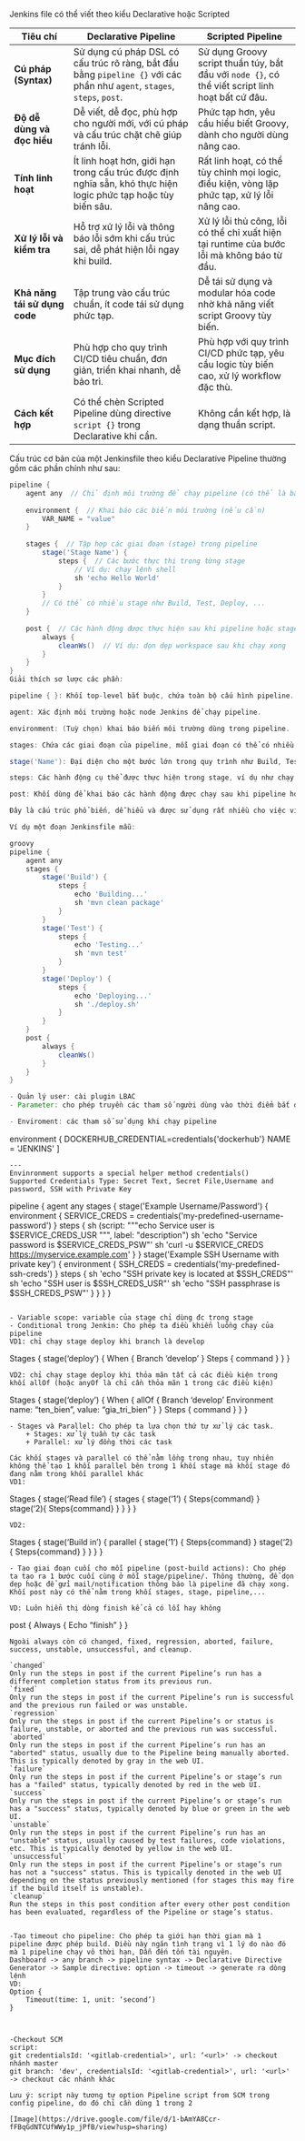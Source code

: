 
Jenkins file có thể viết theo kiểu Declarative hoặc Scripted

| Tiêu chí                  | Declarative Pipeline                                     | Scripted Pipeline                                       |
|---------------------------|---------------------------------------------------------|--------------------------------------------------------|
| **Cú pháp (Syntax)**        | Sử dụng cú pháp DSL có cấu trúc rõ ràng, bắt đầu bằng `pipeline {}` với các phần như `agent`, `stages`, `steps`, `post`. | Sử dụng Groovy script thuần túy, bắt đầu với `node {}`, có thể viết script linh hoạt bất cứ đâu. |
| **Độ dễ dùng và đọc hiểu**  | Dễ viết, dễ đọc, phù hợp cho người mới, với cú pháp và cấu trúc chặt chẽ giúp tránh lỗi. | Phức tạp hơn, yêu cầu hiểu biết Groovy, dành cho người dùng nâng cao. |
| **Tính linh hoạt**           | Ít linh hoạt hơn, giới hạn trong cấu trúc được định nghĩa sẵn, khó thực hiện logic phức tạp hoặc tùy biến sâu. | Rất linh hoạt, có thể tùy chỉnh mọi logic, điều kiện, vòng lặp phức tạp, xử lý lỗi nâng cao. |
| **Xử lý lỗi và kiểm tra**     | Hỗ trợ xử lý lỗi và thông báo lỗi sớm khi cấu trúc sai, dễ phát hiện lỗi ngay khi build. | Xử lý lỗi thủ công, lỗi có thể chỉ xuất hiện tại runtime của bước lỗi mà không báo từ đầu. |
| **Khả năng tái sử dụng code** | Tập trung vào cấu trúc chuẩn, ít code tái sử dụng phức tạp. | Dễ tái sử dụng và modular hóa code nhờ khả năng viết script Groovy tùy biến. |
| **Mục đích sử dụng**          | Phù hợp cho quy trình CI/CD tiêu chuẩn, đơn giản, triển khai nhanh, dễ bảo trì. | Phù hợp với quy trình CI/CD phức tạp, yêu cầu logic tùy biến cao, xử lý workflow đặc thù. |
| **Cách kết hợp**              | Có thể chèn Scripted Pipeline dùng directive `script {}` trong Declarative khi cần. | Không cần kết hợp, là dạng thuần script. |


Cấu trúc cơ bản của một Jenkinsfile theo kiểu Declarative Pipeline thường gồm các phần chính như sau:

```groovy
pipeline {
    agent any  // Chỉ định môi trường để chạy pipeline (có thể là bất kỳ agent nào có sẵn)
    
    environment {  // Khai báo các biến môi trường (nếu cần)
        VAR_NAME = "value"
    }
    
    stages {  // Tập hợp các giai đoạn (stage) trong pipeline
        stage('Stage Name') {
            steps {  // Các bước thực thi trong từng stage
                // Ví dụ: chạy lệnh shell
                sh 'echo Hello World'  
            }
        }
        // Có thể có nhiều stage như Build, Test, Deploy, ...
    }
    
    post {  // Các hành động được thực hiện sau khi pipeline hoặc stage kết thúc
        always {
            cleanWs()  // Ví dụ: dọn dẹp workspace sau khi chạy xong
        }
    }
}
Giải thích sơ lược các phần:

pipeline { }: Khối top-level bắt buộc, chứa toàn bộ cấu hình pipeline.

agent: Xác định môi trường hoặc node Jenkins để chạy pipeline.

environment: (Tuỳ chọn) khai báo biến môi trường dùng trong pipeline.

stages: Chứa các giai đoạn của pipeline, mỗi giai đoạn có thể có nhiều bước (steps).

stage('Name'): Đại diện cho một bước lớn trong quy trình như Build, Test, Deploy.

steps: Các hành động cụ thể được thực hiện trong stage, ví dụ như chạy lệnh shell, kiểm thử, biên dịch...

post: Khối dùng để khai báo các hành động được chạy sau khi pipeline hoặc stage kết thúc, như dọn dẹp, gửi thông báo,...

Đây là cấu trúc phổ biến, dễ hiểu và được sử dụng rất nhiều cho việc viết Jenkinsfile nhằm mô tả hoàn chỉnh một pipeline CI/CD.

Ví dụ một đoạn Jenkinsfile mẫu:

groovy
pipeline {
    agent any
    stages {
        stage('Build') {
            steps {
                echo 'Building...'
                sh 'mvn clean package'
            }
        }
        stage('Test') {
            steps {
                echo 'Testing...'
                sh 'mvn test'
            }
        }
        stage('Deploy') {
            steps {
                echo 'Deploying...'
                sh './deploy.sh'
            }
        }
    }
    post {
        always {
            cleanWs()
        }
    }
}

- Quản lý user: cài plugin LBAC  
- Parameter: cho phép truyền các tham số người dùng vào thời điểm bắt đầu chạy pipeline  

- Enviroment: các tham số sử dụng khi chạy pipeline
```
environment {
    DOCKERHUB_CREDENTIAL=credentials{'dockerhub'}
    NAME = 'JENKINS'
]
```
---
Envinronment supports a special helper method credentials()
Supported Credentials Type: Secret Text, Secret File,Username and password, SSH with Private Key  
```
pipeline {
    agent any
    stages {
        stage('Example Username/Password') {
            environment {
                SERVICE_CREDS = credentials('my-predefined-username-password')
            }
            steps {
                sh (script: """echo Service user is $SERVICE_CREDS_USR """, label: "description")
                sh 'echo "Service password is $SERVICE_CREDS_PSW"'
                sh 'curl -u $SERVICE_CREDS https://myservice.example.com'
            }
        }
        stage('Example SSH Username with private key') {
            environment {
                SSH_CREDS = credentials('my-predefined-ssh-creds')
            }
            steps {
                sh 'echo "SSH private key is located at $SSH_CREDS"'
                sh 'echo "SSH user is $SSH_CREDS_USR"'
                sh 'echo "SSH passphrase is $SSH_CREDS_PSW"'
            }
        }
    }
}
```

- Variable scope: variable của stage chỉ dùng đc trong stage  
- Conditional trong Jenkin: Cho phép ta điều khiển luồng chạy của pipeline  
VD1: chỉ chạy stage deploy khi branch là develop
```
Stages {
	stage(‘deploy’) {
		When {
			Branch ‘develop’
		}
		Steps { command }
	}
}
```  
VD2: chỉ chạy stage deploy khi thỏa mãn tất cả các điều kiện trong khối allOf (hoặc anyOf là chỉ cần thỏa mãn 1 trong các điều kiện)  
```
Stages {
	stage(‘deploy’) {
		When {
			allOf {
				Branch ‘develop’
				Environment name: “ten_bien”, value: “gia_tri_bien”
			}
		}
		Steps { command }
	}
}
```
- Stages và Parallel: Cho phép ta lựa chọn thứ tự xử lý các task.  
    + Stages: xử lý tuần tự các task  
    + Parallel: xử lý đồng thời các task  

Các khối stages và parallel có thể nằm lồng trong nhau, tuy nhiên không thể tạo 1 khối parallel bên trong 1 khối stage mà khối stage đó đang nằm trong khối parallel khác  
VD1: 
```
Stages {
	stage(‘Read file’) {
		stages {
			stage(‘1’) {
				Steps{command}
			}
			stage(‘2){
				Steps{command}
			}
		}
	}
}
```
VD2:
```
Stages {
	stage(‘Build in’) {
		parallel {
			stage(‘1’) {
				Steps{command}
			}
			stage(‘2){
				Steps{command}
			}
		}
	}
}
```
- Tạo giai đoạn cuối cho mỗi pipeline (post-build actions): Cho phép ta tạo ra 1 bước cuối cùng ở mỗi stage/pipeline/. Thông thường, để dọn dẹp hoặc để gửi mail/notification thông báo là pipeline đã chạy xong. Khối post này có thể nằm trong khối stages, stage, pipeline,...

VD: Luôn hiển thị dòng finish kể cả có lỗi hay không
```
post {
	Always {
		Echo “finish”
	}
}
```
Ngoài always còn có changed, fixed, regression, aborted, failure, success, unstable, unsuccessful, and cleanup.  

`changed`  
Only run the steps in post if the current Pipeline’s run has a different completion status from its previous run.  
`fixed`  
Only run the steps in post if the current Pipeline’s run is successful and the previous run failed or was unstable.  
`regression`  
Only run the steps in post if the current Pipeline’s or status is failure, unstable, or aborted and the previous run was successful.  
`aborted`  
Only run the steps in post if the current Pipeline’s run has an "aborted" status, usually due to the Pipeline being manually aborted. This is typically denoted by gray in the web UI.  
`failure`  
Only run the steps in post if the current Pipeline’s or stage’s run has a "failed" status, typically denoted by red in the web UI.  
`success`  
Only run the steps in post if the current Pipeline’s or stage’s run has a "success" status, typically denoted by blue or green in the web UI.  
`unstable`  
Only run the steps in post if the current Pipeline’s run has an "unstable" status, usually caused by test failures, code violations, etc. This is typically denoted by yellow in the web UI.  
`unsuccessful`  
Only run the steps in post if the current Pipeline’s or stage’s run has not a "success" status. This is typically denoted in the web UI depending on the status previously mentioned (for stages this may fire if the build itself is unstable).  
`cleanup`  
Run the steps in this post condition after every other post condition has been evaluated, regardless of the Pipeline or stage’s status.  


-Tạo timeout cho pipeline: Cho phép ta giới hạn thời gian mà 1 pipeline được phép build. Điều này ngăn tình trạng vì 1 lý do nào đó mà 1 pipeline chạy vô thời hạn, Dẫn đến tốn tài nguyên.
Dashboard -> any branch -> pipeline syntax -> Declarative Directive Generator -> Sample directive: option -> timeout -> generate ra dòng lệnh
VD:
Option {
	Timeout(time: 1, unit: ‘second’)
}



-Checkout SCM
script:
git credentialsId: '<gitlab-credential>', url: ‘<url>' -> checkout nhánh master
git branch: 'dev', credentialsId: '<gitlab-credential>', url: '<url>' -> checkout các nhánh khác

Lưu ý: script này tương tự option Pipeline script from SCM trong config pipeline, do đó chỉ cần dùng 1 trong 2

[Image](https://drive.google.com/file/d/1-bAmYA8Ccr-fFBqGdNTCUfWWy1p_jPfB/view?usp=sharing)
